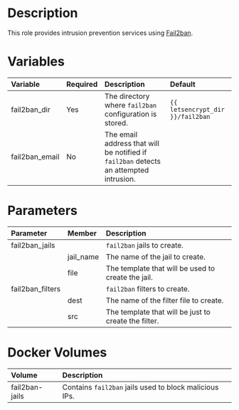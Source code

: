 # Description

This role provides intrusion prevention services using [Fail2ban](fail2ban.org).

# Variables

| Variable        | Required | Description                                                                           | Default                                |
|:----------------|:---------|:--------------------------------------------------------------------------------------|:---------------------------------------|
| fail2ban_dir    | Yes      | The directory where `fail2ban` configuration is stored.                               | `{{ letsencrypt_dir }}/fail2ban`       |
| fail2ban_email  | No       | The email address that will be notified if `fail2ban` detects an attempted intrusion. |                                        |

# Parameters

| Parameter        | Member    | Description                                          |
|:-----------------|:----------|:-----------------------------------------------------|
| fail2ban_jails   |           | `fail2ban` jails to create.                          |
 |                  | jail_name | The name of the jail to create.                      |
 |                  | file      | The template that will be used to create the jail.   |
 | fail2ban_filters |           | `fail2ban` filters to create.                        |
|                  | dest      | The name of the filter file to create.               |
 |                  | src       | The template that will be just to create the filter. |

# Docker Volumes

 | Volume             | Description                                                                                                               |
|:-------------------|:--------------------------------------------------------------------------------------------------------------------------|
 | fail2ban-jails     | Contains `fail2ban` jails used to block malicious IPs.                                                                    |
